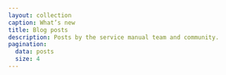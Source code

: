 ```yaml
---
layout: collection
caption: What’s new
title: Blog posts
description: Posts by the service manual team and community.
pagination:
  data: posts
  size: 4
---
```

